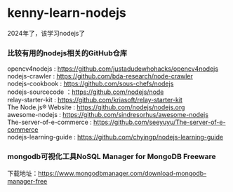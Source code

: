 # kenny-learn-nodejs
2024年了，该学习nodejs了<br/>
### 比较有用的nodejs相关的GitHub仓库

opencv4nodejs              :  https://github.com/justadudewhohacks/opencv4nodejs <br/>
nodejs-crawler              :  https://github.com/bda-research/node-crawler <br/>
nodejs-cookbook          :  https://github.com/sous-chefs/nodejs <br/>
nodejs-sourcecode       ：https://github.com/nodejs/node <br/>
relay-starter-kit             :  https://github.com/kriasoft/relay-starter-kit <br/>
The Node.js® Website  :  https://github.com/nodejs/nodejs.org <br/>
awesome-nodejs          :  https://github.com/sindresorhus/awesome-nodejs <br/>
The-server-of-e-commerce : https://github.com/seeyuyu/The-server-of-e-commerce <br/>
nodejs-learning-guide    : https://github.com/chyingp/nodejs-learning-guide <br/>
### mongodb可视化工具NoSQL Manager for MongoDB Freeware
下载地址：https://www.mongodbmanager.com/download-mongodb-manager-free

